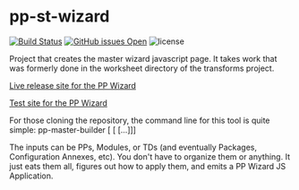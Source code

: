 # pp-st-wizard
[![Build Status](https://travis-ci.org/commoncriteria/pp-st-wizard.svg?branch=master)](https://travis-ci.org/commoncriteria/pp-st-wizard)
[![GitHub issues Open](https://img.shields.io/github/issues/commoncriteria/pp-st-wizard.svg?maxAge=2592000)](https://github.com/commoncriteria/pp-st-wizard/issues) 
![license](https://img.shields.io/badge/license-Unlicensed-blue.svg)

Project that creates the master wizard javascript page. It takes work that was formerly done in the worksheet directory of the transforms project.

[Live release site for the PP Wizard](https://commoncriteria.github.io/pp/pp-st-wizard/pp-wizard.html)

[Test site for the PP Wizard](https://commoncriteria.github.io/pp/pp-st-wizard/test1.html)

For those cloning the repository, the command line for this tool is quite simple:
pp-master-builder <in-1> [<in-2> [<in-3> [...]]]
  
The inputs can be PPs, Modules, or TDs (and eventually Packages, 
Configuration Annexes, etc). You don't have to organize them or anything. 
It just eats them all, figures out how to apply them, and emits a PP 
Wizard JS Application.
